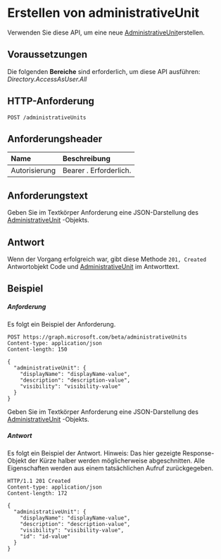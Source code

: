 # <a name="create-administrativeunit"></a>Erstellen von administrativeUnit

Verwenden Sie diese API, um eine neue [AdministrativeUnit](../resources/administrativeunit.md)erstellen.
## <a name="prerequisites"></a>Voraussetzungen
Die folgenden **Bereiche** sind erforderlich, um diese API ausführen: *Directory.AccessAsUser.All*

## <a name="http-request"></a>HTTP-Anforderung
<!-- { "blockType": "ignored" } -->
```http
POST /administrativeUnits

```
## <a name="request-headers"></a>Anforderungsheader
| Name      |Beschreibung|
|:----------|:----------|
| Autorisierung  | Bearer <token>. Erforderlich.|
## <a name="request-body"></a>Anforderungstext
Geben Sie im Textkörper Anforderung eine JSON-Darstellung des [AdministrativeUnit](../resources/administrativeunit.md) -Objekts.


## <a name="response"></a>Antwort
Wenn der Vorgang erfolgreich war, gibt diese Methode `201, Created` Antwortobjekt Code und [AdministrativeUnit](../resources/administrativeunit.md) im Antworttext.

## <a name="example"></a>Beispiel
##### <a name="request"></a>Anforderung
Es folgt ein Beispiel der Anforderung.
<!-- {
  "blockType": "request",
  "name": "create_administrativeunit_from_administrativeunits"
}-->
```http
POST https://graph.microsoft.com/beta/administrativeUnits
Content-type: application/json
Content-length: 150

{
  "administrativeUnit": {
    "displayName": "displayName-value",
    "description": "description-value",
    "visibility": "visibility-value"
  }
}
```
Geben Sie im Textkörper Anforderung eine JSON-Darstellung des [AdministrativeUnit](../resources/administrativeunit.md) -Objekts.
##### <a name="response"></a>Antwort
Es folgt ein Beispiel der Antwort. Hinweis: Das hier gezeigte Response-Objekt der Kürze halber werden möglicherweise abgeschnitten. Alle Eigenschaften werden aus einem tatsächlichen Aufruf zurückgegeben.
<!-- {
  "blockType": "response",
  "truncated": true,
  "@odata.type": "microsoft.graph.administrativeunit"
} -->
```http
HTTP/1.1 201 Created
Content-type: application/json
Content-length: 172

{
  "administrativeUnit": {
    "displayName": "displayName-value",
    "description": "description-value",
    "visibility": "visibility-value",
    "id": "id-value"
  }
}
```

<!-- uuid: 8fcb5dbc-d5aa-4681-8e31-b001d5168d79
2015-10-25 14:57:30 UTC -->
<!-- {
  "type": "#page.annotation",
  "description": "Create administrativeUnit",
  "keywords": "",
  "section": "documentation",
  "tocPath": ""
}-->